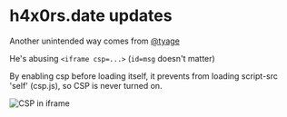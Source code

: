 # h4x0rs.date updates

Another unintended way comes from [@tyage](https://twitter.com/tyage/status/1001307576296861696)

He's abusing `<iframe csp=...>` (`id=msg` doesn't matter)

By enabling csp before loading itself, it prevents from loading script-src 'self' (csp.js), so CSP is never turned on. 

![CSP in iframe](https://i.imgur.com/RVCrwUq.png)

